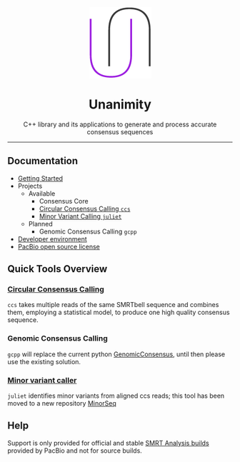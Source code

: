 <p align="center">
  <img src="doc/img/unanimity.png" alt="unanimity logo"/>
</p>
<h1 align="center">Unanimity</h1>
<p align="center">C++ library and its applications to generate and process accurate consensus sequences</p>

***
## Documentation

 - [Getting Started](doc/INSTALL.md)
 - Projects
   - Available
     - Consensus Core
     - [Circular Consensus Calling `ccs`](doc/PBCCS.md)
     - [Minor Variant Calling `juliet`](https://github.com/pacificbiosciences/minorseq)
   - Planned
     - Genomic Consensus Calling `gcpp`
 - [Developer environment](doc/DEVELOPER.md)
 - [PacBio open source license](LICENSE)

## Quick Tools Overview

### [Circular Consensus Calling](doc/PBCCS.md)

`ccs` takes multiple reads of the same SMRTbell sequence and combines
them, employing a statistical model, to produce one high quality consensus sequence.

### Genomic Consensus Calling

`gcpp` will replace the current python [GenomicConsensus](https://github.com/PacificBiosciences/GenomicConsensus), until then please use the existing solution.

### [Minor variant caller](https://github.com/pacificbiosciences/minorseq)

`juliet` identifies minor variants from aligned ccs reads; this tool has been moved to a new repository [MinorSeq](https://github.com/pacificbiosciences/minorseq)

## Help

Support is only provided for official and stable
[SMRT Analysis builds](http://www.pacb.com/products-and-services/analytical-software/)
provided by PacBio and not for source builds.